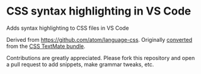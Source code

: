  # CSS syntax highlighting in VS Code

Adds syntax highlighting to CSS files in VS Code

Derived from https://github.com/atom/language-css.
Originally [converted](http://flight-manual.atom.io/hacking-atom/sections/converting-from-textmate)
from the [CSS TextMate bundle](https://github.com/textmate/css.tmbundle).

Contributions are greatly appreciated. Please fork this repository and open a
pull request to add snippets, make grammar tweaks, etc.
